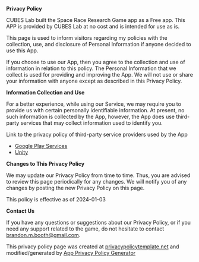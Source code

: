 **Privacy Policy**

CUBES Lab built the Space Race Research Game app as a Free app. This APP is provided by CUBES Lab at no cost and is intended for use as is.

This page is used to inform visitors regarding my policies with the collection, use, and disclosure of Personal Information if anyone decided to use this App.

If you choose to use our App, then you agree to the collection and use of information in relation to this policy. The Personal Information that we collect is used for providing and improving the App. We will not use or share your information with anyone except as described in this Privacy Policy.

**Information Collection and Use**

For a better experience, while using our Service, we may require you to provide us with certain personally identifiable information.  At present, no such information is collected by the App, however, the App does use third-party services that may collect information used to identify you.

Link to the privacy policy of third-party service providers used by the App

*   [Google Play Services](https://www.google.com/policies/privacy/)
*   [Unity](https://unity3d.com/legal/privacy-policy)

**Changes to This Privacy Policy**

We may update our Privacy Policy from time to time. Thus, you are advised to review this page periodically for any changes. We will notify you of any changes by posting the new Privacy Policy on this page.

This policy is effective as of 2024-01-03

**Contact Us**

If you have any questions or suggestions about our Privacy Policy, or if you need any support related to the game, do not hesitate to contact brandon.m.booth@gmail.com.

This privacy policy page was created at [privacypolicytemplate.net](https://privacypolicytemplate.net) and modified/generated by [App Privacy Policy Generator](https://app-privacy-policy-generator.nisrulz.com/)

